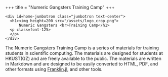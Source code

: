 +++
title = "Numeric Gangsters Training Camp"
+++

~~~
<div id=home-jumbotron class="jumbotron text-center">
  <h1><img height=200 src="/assets/logo_crop.png">
      Numeric Gangsters <br>Training Camp</h1>
  <p class=font-125>
  </p>
</div>
~~~

The Numeric Gangsters Training Camp is a series of materials for training students in scientific computing. The materials are designed for students at HKUST(GZ) and are freely available to the public. The materials are written in Markdown and are designed to be easily converted to HTML, PDF, and other formats using [Franklin.jl](https://github.com/tlienart/Franklin.jl), and other tools.
